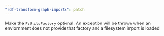 ```yaml
---
"rdf-transform-graph-imports": patch
---
```


Make the `FsUtilsFactory` optional. An exception will be thrown when an enviornment does not provide that factory and a filesystem import is loaded
